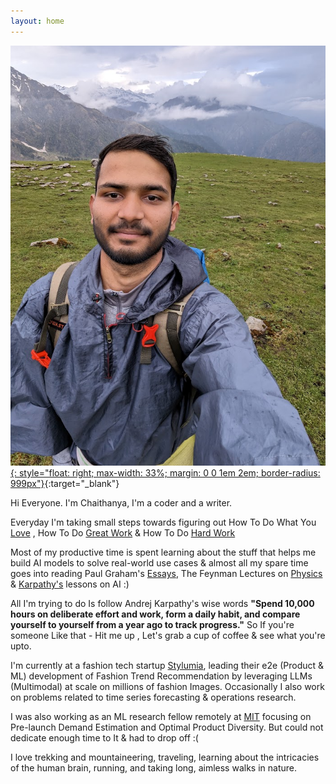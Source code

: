 ```yaml
---
layout: home
---
```


[![Chaithanya Kumar A](/assets/profile.jpg){: style="float: right; max-width: 33%; margin: 0 0 1em 2em; border-radius: 999px"}](https://x.com/ChaithanyaK42){:target="_blank"}

Hi Everyone. I'm Chaithanya, I'm a coder and a writer. 

Everyday I'm taking small steps towards figuring out How To Do What You [Love](https://paulgraham.com/love.html) , How To Do [Great Work](https://paulgraham.com/greatwork.html) & How To Do [Hard Work](https://paulgraham.com/hwh.html) 

Most of my productive time is spent learning about the stuff that helps me build AI models to solve real-world use cases & almost all my spare time goes into reading Paul Graham's [Essays](https://www.paulgraham.com/articles.html), The Feynman Lectures on [Physics](https://www.feynmanlectures.caltech.edu/) & [Karpathy's](https://karpathy.ai/) lessons on AI :)

All I'm trying to do Is follow Andrej Karpathy's wise words **"Spend 10,000 hours on deliberate effort and work, form a daily habit, and compare yourself to yourself from a year ago to track progress."** So If you're someone Like that - Hit me up , Let's grab a cup of coffee & see what you're upto. 

I'm currently at a fashion tech startup [Stylumia](https://www.stylumia.ai/), leading their e2e (Product & ML) development of Fashion Trend Recommendation by leveraging LLMs (Multimodal) at scale on millions of fashion Images. Occasionally I also work on problems related to time series forecasting & operations research.  

I was also working as an ML research fellow remotely at [MIT](https://www.mit.edu/) focusing on Pre-launch Demand Estimation and Optimal Product Diversity. But could not dedicate enough time to It & had to drop off :(

I love trekking and mountaineering, traveling, learning about the intricacies of the human brain, running, and taking long, aimless walks in nature.

